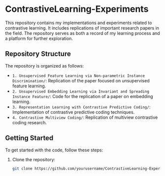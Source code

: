 # ContrastiveLearning-Experiments

This repository contains my implementations and experiments related to contrastive learning. It includes replications of important research papers in the field. The repository serves as both a record of my learning process and a platform for further exploration.

## Repository Structure

The repository is organized as follows:

- `1. Unsupervised Feature Learning via Non-parametric Instance Discrimination/`: Replication of the paper focused on unsupervised feature learning.
- `2. Unsupervised Embedding Learning via Invariant and Spreading Instance Feature/`: Code for the replication of a paper on embedding learning.
- `3. Representation Learning with Contrastive Predictive Coding/`: Implementation of contrastive predictive coding techniques.
- `4. Contrastive Multiview Coding/`: Replication of multiview contrastive coding research.

## Getting Started

To get started with the code, follow these steps:

1. Clone the repository:
   ```bash
   git clone https://github.com/yourusername/ContrastiveLearning-Experiments.git

